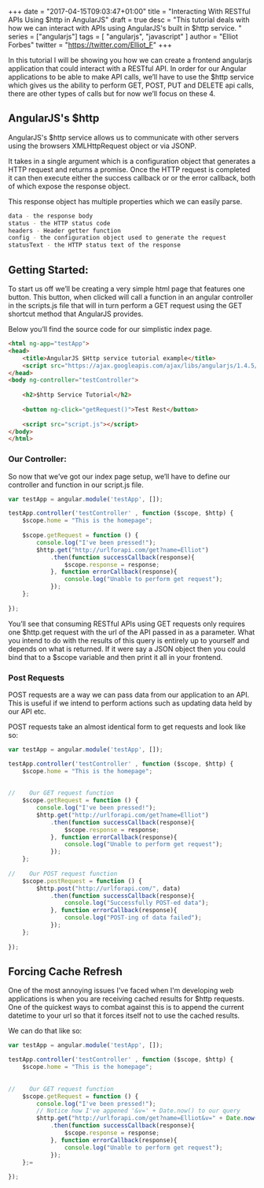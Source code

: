 +++
date = "2017-04-15T09:03:47+01:00"
title = "Interacting With RESTful APIs Using $http in AngularJS"
draft = true
desc = "This tutorial deals with how we can interact with APIs using AngularJS's built in $http service. "
series = ["angularjs"]
tags = [ "angularjs", "javascript" ]
author = "Elliot Forbes"
twitter = "https://twitter.com/Elliot_F"
+++

<p>In this tutorial I will be showing you how we can create a frontend angularjs application that could interact with a RESTful API. In order for our Angular applications to be able to make API calls, we’ll have to use the $http service which gives us the ability to perform GET, POST, PUT and DELETE api calls, there are other types of calls but for now we’ll focus on these 4.</p>

## AngularJS's $http

AngularJS's $http service allows us to communicate with other servers using the browsers XMLHttpRequest object or via JSONP.

It takes in a single argument which is a configuration object that generates a HTTP request and returns a promise. Once the HTTP request is completed it can then execute either the success callback or or the error callback, both of which expose the response object.

This response object has multiple properties which we can easily parse.

```bash
data - the response body
status - the HTTP status code
headers - Header getter function
config - the configuration object used to generate the request
statusText - the HTTP status text of the response
```

<h2>Getting Started:</h2>

<p>To start us off we’ll be creating a very simple html page that features one button. This button, when clicked will call a function in an angular controller in the scripts.js file that will in turn perform a GET request using the GET shortcut method that AngularJS provides.</p> 

<p>Below you’ll find the source code for our simplistic index page.</p>

```html
<html ng-app="testApp">
<head>
    <title>AngularJS $Http service tutorial example</title>
    <script src="https://ajax.googleapis.com/ajax/libs/angularjs/1.4.5/angular.min.js"></script>
</head>
<body ng-controller="testController">
    
    <h2>$http Service Tutorial</h2>
    
    <button ng-click="getRequest()">Test Rest</button>
    
    <script src="script.js"></script>
</body>
</html>
```

<h3>Our Controller:</h3>

<p>So now that we’ve got our index page setup, we’ll have to define our controller and function in our script.js file. </p>

```js
var testApp = angular.module('testApp', []);

testApp.controller('testController' , function ($scope, $http) {
    $scope.home = "This is the homepage";
    
    $scope.getRequest = function () {
        console.log("I've been pressed!");  
        $http.get("http://urlforapi.com/get?name=Elliot")
            .then(function successCallback(response){
                $scope.response = response;
            }, function errorCallback(response){
                console.log("Unable to perform get request");
            });
    };
    
});
```

<p>You’ll see that consuming RESTful APIs using GET requests only requires one $http.get request with the url of the API passed in as a parameter. What you intend to do with the results of this query is entirely up to yourself and depends on what is returned. If it were say a JSON object then you could bind that to a $scope variable and then print it all in your frontend.</p>

<h3>Post Requests</h3>

<p>POST requests are a way we can pass data from our application to an API. This is useful if we intend to perform actions such as updating data held by our API etc.</p>

<p>POST requests take an almost identical form to get requests and look like so:</p>

```js
var testApp = angular.module('testApp', []);

testApp.controller('testController' , function ($scope, $http) {
    $scope.home = "This is the homepage";
    
    
//    Our GET request function
    $scope.getRequest = function () {
        console.log("I've been pressed!");  
        $http.get("http://urlforapi.com/get?name=Elliot")
            .then(function successCallback(response){
                $scope.response = response;
            }, function errorCallback(response){
                console.log("Unable to perform get request");
            });
    };
    
//    Our POST request function
    $scope.postRequest = function () {
        $http.post("http://urlforapi.com/", data)
            .then(function successCallback(response){
                console.log("Successfully POST-ed data");
            }, function errorCallback(response){
                console.log("POST-ing of data failed");
            });
    };
    
});
```

## Forcing Cache Refresh

One of the most annoying issues I've faced when I'm developing web applications is when you are receiving cached results for $http requests. One of the quickest ways to combat against this is to append the current datetime to your url so that it forces itself not to use the cached results.

We can do that like so:

```js
var testApp = angular.module('testApp', []);

testApp.controller('testController' , function ($scope, $http) {
    $scope.home = "This is the homepage";
    
    
//    Our GET request function
    $scope.getRequest = function () {
        console.log("I've been pressed!");  
        // Notice how I've appened '&v=' + Date.now() to our query
        $http.get("http://urlforapi.com/get?name=Elliot&v=" + Date.now())
            .then(function successCallback(response){
                $scope.response = response;
            }, function errorCallback(response){
                console.log("Unable to perform get request");
            });
    };=
    
});
```